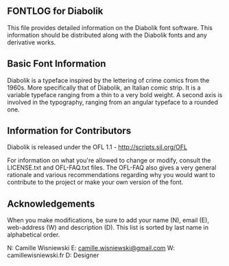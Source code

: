 FONTLOG for Diabolik
-------------------

This file provides detailed information on the Diabolik font software.
This information should be distributed along with the Diabolik fonts
and any derivative works.


Basic Font Information
--------------------------

Diabolik is a typeface inspired by the lettering of crime comics from the 1960s. More specifically that of Diabolik, an Italian comic strip. It is a variable typeface ranging from a thin to a very bold weight. A second axis is involved in the typography, ranging from an angular typeface to a rounded one.

Information for Contributors
--------------------------

Diabolik is released under the OFL 1.1 - http://scripts.sil.org/OFL

For information on what you're allowed to change or modify, consult the LICENSE.txt and OFL-FAQ.txt files. The OFL-FAQ also gives a very general rationale and various recommendations regarding why you would want to contribute to the project or make your own version of the font.

Acknowledgements
--------------------------

When you make modifications, be sure to add your name (N), email (E), web-address (W) and description (D). This list is sorted by last name in alphabetical order.

N: Camille Wisniewski E: camille.wisniewski@gmail.com W: camillewisniewski.fr D: Designer